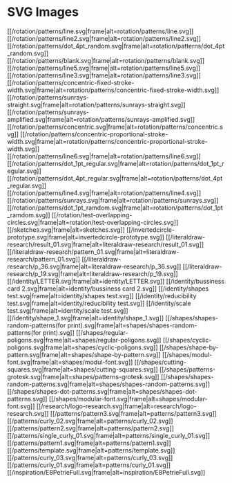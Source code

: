 # SVG Images
[[/rotation/patterns/line.svg|frame|alt=rotation/patterns/line.svg]]
[[/rotation/patterns/line2.svg|frame|alt=rotation/patterns/line2.svg]]
[[/rotation/patterns/dot_4pt_random.svg|frame|alt=rotation/patterns/dot_4pt_random.svg]]
[[/rotation/patterns/blank.svg|frame|alt=rotation/patterns/blank.svg]]
[[/rotation/patterns/line5.svg|frame|alt=rotation/patterns/line5.svg]]
[[/rotation/patterns/line3.svg|frame|alt=rotation/patterns/line3.svg]]
[[/rotation/patterns/concentric-fixed-stroke-width.svg|frame|alt=rotation/patterns/concentric-fixed-stroke-width.svg]]
[[/rotation/patterns/sunrays-straight.svg|frame|alt=rotation/patterns/sunrays-straight.svg]]
[[/rotation/patterns/sunrays-amplified.svg|frame|alt=rotation/patterns/sunrays-amplified.svg]]
[[/rotation/patterns/concentric.svg|frame|alt=rotation/patterns/concentric.svg]]
[[/rotation/patterns/concentric-proportional-stroke-width.svg|frame|alt=rotation/patterns/concentric-proportional-stroke-width.svg]]
[[/rotation/patterns/line6.svg|frame|alt=rotation/patterns/line6.svg]]
[[/rotation/patterns/dot_1pt_regular.svg|frame|alt=rotation/patterns/dot_1pt_regular.svg]]
[[/rotation/patterns/dot_4pt_regular.svg|frame|alt=rotation/patterns/dot_4pt_regular.svg]]
[[/rotation/patterns/line4.svg|frame|alt=rotation/patterns/line4.svg]]
[[/rotation/patterns/sunrays.svg|frame|alt=rotation/patterns/sunrays.svg]]
[[/rotation/patterns/dot_1pt_ramdom.svg|frame|alt=rotation/patterns/dot_1pt_ramdom.svg]]
[[/rotation/test-overlapping-circles.svg|frame|alt=rotation/test-overlapping-circles.svg]]
[[/sketches.svg|frame|alt=sketches.svg]]
[[/invertedcircle-prototype.svg|frame|alt=invertedcircle-prototype.svg]]
[[/literaldraw-research/result_01.svg|frame|alt=literaldraw-research/result_01.svg]]
[[/literaldraw-research/pattern_01.svg|frame|alt=literaldraw-research/pattern_01.svg]]
[[/literaldraw-research/p_36.svg|frame|alt=literaldraw-research/p_36.svg]]
[[/literaldraw-research/p_19.svg|frame|alt=literaldraw-research/p_19.svg]]
[[/identity/LETTER.svg|frame|alt=identity/LETTER.svg]]
[[/identity/bussiness card 2.svg|frame|alt=identity/bussiness card 2.svg]]
[[/identity/shapes test.svg|frame|alt=identity/shapes test.svg]]
[[/identity/reducibility test.svg|frame|alt=identity/reducibility test.svg]]
[[/identity/scale test.svg|frame|alt=identity/scale test.svg]]
[[/identity/shape_1.svg|frame|alt=identity/shape_1.svg]]
[[/shapes/shapes-random-patterns(for print).svg|frame|alt=shapes/shapes-random-patterns(for print).svg]]
[[/shapes/regular-poligons.svg|frame|alt=shapes/regular-poligons.svg]]
[[/shapes/cyclic-poligons.svg|frame|alt=shapes/cyclic-poligons.svg]]
[[/shapes/shape-by-pattern.svg|frame|alt=shapes/shape-by-pattern.svg]]
[[/shapes/modul-font.svg|frame|alt=shapes/modul-font.svg]]
[[/shapes/cutting-squares.svg|frame|alt=shapes/cutting-squares.svg]]
[[/shapes/patterns-grotesk.svg|frame|alt=shapes/patterns-grotesk.svg]]
[[/shapes/shapes-random-patterns.svg|frame|alt=shapes/shapes-random-patterns.svg]]
[[/shapes/shapes-dot-patterns.svg|frame|alt=shapes/shapes-dot-patterns.svg]]
[[/shapes/modular-font.svg|frame|alt=shapes/modular-font.svg]]
[[/research/logo-research.svg|frame|alt=research/logo-research.svg]]
[[/patterns/pattern3.svg|frame|alt=patterns/pattern3.svg]]
[[/patterns/curly_02.svg|frame|alt=patterns/curly_02.svg]]
[[/patterns/pattern2.svg|frame|alt=patterns/pattern2.svg]]
[[/patterns/single_curly_01.svg|frame|alt=patterns/single_curly_01.svg]]
[[/patterns/pattern1.svg|frame|alt=patterns/pattern1.svg]]
[[/patterns/template.svg|frame|alt=patterns/template.svg]]
[[/patterns/curly_03.svg|frame|alt=patterns/curly_03.svg]]
[[/patterns/curly_01.svg|frame|alt=patterns/curly_01.svg]]
[[/inspiration/E8PetrieFull.svg|frame|alt=inspiration/E8PetrieFull.svg]]